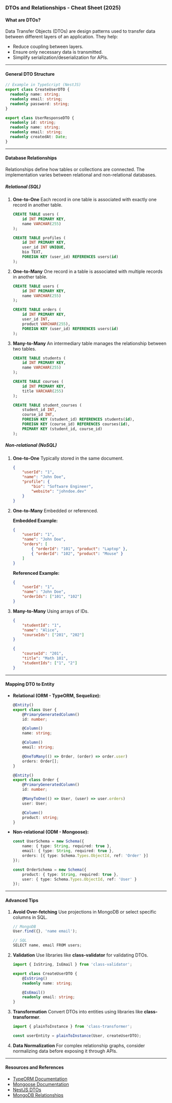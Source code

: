 ### **DTOs and Relationships - Cheat Sheet (2025)**

#### **What are DTOs?**
Data Transfer Objects (DTOs) are design patterns used to transfer data between different layers of an application. They help:
- Reduce coupling between layers.
- Ensure only necessary data is transmitted.
- Simplify serialization/deserialization for APIs.

---

#### **General DTO Structure**

```typescript
// Example in TypeScript (NestJS)
export class CreateUserDTO {
  readonly name: string;
  readonly email: string;
  readonly password: string;
}

export class UserResponseDTO {
  readonly id: string;
  readonly name: string;
  readonly email: string;
  readonly createdAt: Date;
}
```

---

#### **Database Relationships**
Relationships define how tables or collections are connected. The implementation varies between relational and non-relational databases.

##### **Relational (SQL)**

1. **One-to-One**
   Each record in one table is associated with exactly one record in another table.

   ```sql
   CREATE TABLE users (
       id INT PRIMARY KEY,
       name VARCHAR(255)
   );

   CREATE TABLE profiles (
       id INT PRIMARY KEY,
       user_id INT UNIQUE,
       bio TEXT,
       FOREIGN KEY (user_id) REFERENCES users(id)
   );
   ```

2. **One-to-Many**
   One record in a table is associated with multiple records in another table.

   ```sql
   CREATE TABLE users (
       id INT PRIMARY KEY,
       name VARCHAR(255)
   );

   CREATE TABLE orders (
       id INT PRIMARY KEY,
       user_id INT,
       product VARCHAR(255),
       FOREIGN KEY (user_id) REFERENCES users(id)
   );
   ```

3. **Many-to-Many**
   An intermediary table manages the relationship between two tables.

   ```sql
   CREATE TABLE students (
       id INT PRIMARY KEY,
       name VARCHAR(255)
   );

   CREATE TABLE courses (
       id INT PRIMARY KEY,
       title VARCHAR(255)
   );

   CREATE TABLE student_courses (
       student_id INT,
       course_id INT,
       FOREIGN KEY (student_id) REFERENCES students(id),
       FOREIGN KEY (course_id) REFERENCES courses(id),
       PRIMARY KEY (student_id, course_id)
   );
   ```

##### **Non-relational (NoSQL)**

1. **One-to-One**
   Typically stored in the same document.

   ```json
   {
       "userId": "1",
       "name": "John Doe",
       "profile": {
           "bio": "Software Engineer",
           "website": "johndoe.dev"
       }
   }
   ```

2. **One-to-Many**
   Embedded or referenced.

   **Embedded Example:**
   ```json
   {
       "userId": "1",
       "name": "John Doe",
       "orders": [
           { "orderId": "101", "product": "Laptop" },
           { "orderId": "102", "product": "Mouse" }
       ]
   }
   ```

   **Referenced Example:**
   ```json
   {
       "userId": "1",
       "name": "John Doe",
       "orderIds": ["101", "102"]
   }
   ```

3. **Many-to-Many**
   Using arrays of IDs.

   ```json
   {
       "studentId": "1",
       "name": "Alice",
       "courseIds": ["201", "202"]
   }

   {
       "courseId": "201",
       "title": "Math 101",
       "studentIds": ["1", "2"]
   }
   ```

---

#### **Mapping DTO to Entity**

- **Relational (ORM - TypeORM, Sequelize):**
  ```typescript
  @Entity()
  export class User {
      @PrimaryGeneratedColumn()
      id: number;

      @Column()
      name: string;

      @Column()
      email: string;

      @OneToMany(() => Order, (order) => order.user)
      orders: Order[];
  }

  @Entity()
  export class Order {
      @PrimaryGeneratedColumn()
      id: number;

      @ManyToOne(() => User, (user) => user.orders)
      user: User;

      @Column()
      product: string;
  }
  ```

- **Non-relational (ODM - Mongoose):**
  ```typescript
  const UserSchema = new Schema({
      name: { type: String, required: true },
      email: { type: String, required: true },
      orders: [{ type: Schema.Types.ObjectId, ref: 'Order' }]
  });

  const OrderSchema = new Schema({
      product: { type: String, required: true },
      user: { type: Schema.Types.ObjectId, ref: 'User' }
  });
  ```

---

#### **Advanced Tips**

1. **Avoid Over-fetching**
   Use projections in MongoDB or select specific columns in SQL.

   ```typescript
   // MongoDB
   User.find({}, 'name email');

   // SQL
   SELECT name, email FROM users;
   ```

2. **Validation**
   Use libraries like **class-validator** for validating DTOs.

   ```typescript
   import { IsString, IsEmail } from 'class-validator';

   export class CreateUserDTO {
       @IsString()
       readonly name: string;

       @IsEmail()
       readonly email: string;
   }
   ```

3. **Transformation**
   Convert DTOs into entities using libraries like **class-transformer**.

   ```typescript
   import { plainToInstance } from 'class-transformer';

   const userEntity = plainToInstance(User, createUserDTO);
   ```

4. **Data Normalization**
   For complex relationship graphs, consider normalizing data before exposing it through APIs.

---

#### **Resources and References**
- [TypeORM Documentation](https://typeorm.io/)
- [Mongoose Documentation](https://mongoosejs.com/)
- [NestJS DTOs](https://docs.nestjs.com/controllers#request-payloads)
- [MongoDB Relationships](https://www.mongodb.com/docs/manual/tutorial/model-referenced-one-to-many-relationships-between-documents/)
